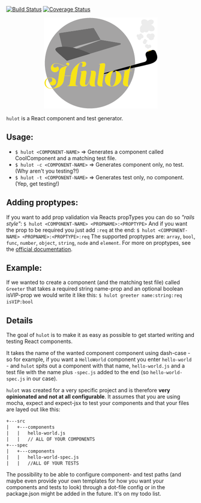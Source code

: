 [![Build Status](https://travis-ci.org/mw222rs/hulot.svg?branch=master)](https://travis-ci.org/mw222rs/hulot)
[![Coverage Status](https://coveralls.io/repos/github/mw222rs/hulot/badge.svg?branch=master)](https://coveralls.io/github/mw222rs/hulot?branch=master)

<p align="center"><img src="hulot.png" /></p>

`hulot` is a React component and test generator.

## Usage:

* `$ hulot <COMPONENT-NAME>`
    => Generates a component called CoolComponent and a matching test file.
* `$ hulot -c <COMPONENT-NAME>`
    => Generates component only, no test. (Why aren't you testing?!)
* `$ hulot -t <COMPONENT-NAME>`
    => Generates test only, no component. (Yep, get testing!)

## Adding proptypes:

If you want to add prop validation via Reacts propTypes you can do so *"rails style"*:
`$ hulot <COMPONENT-NAME> <PROPNAME>:<PROPTYPE>`
And if you want the prop to be required you just add `:req` at the end:
`$ hulot <COMPONENT-NAME> <PROPNAME>:<PROPTYPE>:req`
The supported proptypes are: `array`, `bool`, `func`, `number`, `object`, `string`, `node` and `element`. For more on proptypes, see the [official documentation][1].

## Example:
If we wanted to create a component (and the matching test file) called `Greeter` that takes a required string name-prop and an optional boolean isVIP-prop we would write it like this:
`$ hulot greeter name:string:req isVIP:bool`


## Details

The goal of `hulot` is to make it as easy as possible to get started writing and testing React components.

It takes the name of the wanted component component using dash-case - so for example, if you want a `HelloWorld` component you enter `hello-world` - and `hulot` spits out a component with that name, `hello-world.js` and a test file with the name plus `-spec.js` added to the end (so `hello-world-spec.js` in our case).

`hulot` was created for a very specific project and is therefore **very opinionated and not at all configurable**. It assumes that you are using mocha, expect and expect-jsx to test your components and that your files are layed out like this:
```
+---src
|   +---components
|   |   hello-world.js
|   |   // ALL OF YOUR COMPONENTS
+---spec
|   +---components
|   |   hello-world-spec.js
|   |   //ALL OF YOUR TESTS
```

The possibility to be able to configure component- and test paths (and maybe even provide your own templates for how you want your components and tests to look) through a dot-file config or in the package.json might be added in the future. It's on my todo list.

[1]: https://facebook.github.io/react/docs/reusable-components.html#prop-validation